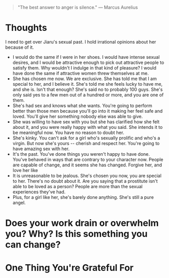 
> \"The best answer to anger is silence.\" — Marcus Aurelius

# Thoughts
I need to get over Jiaru's sexual past. I hold irrational opinions about her because of it.
- I would do the same if I were in her shoes. I would have intense sexual desires, and I would be attractive enough to pick out attractive people to satisfy them. Why wouldn't I indulge in that kind of pleasure? I would have done the same if attractive women threw themselves at me.
- She has chosen me now. We are exclusive. She has told me that I am special to her, and I believe it. She's told me she feels lucky to have me, and she is. Isn't that enough? She's said no to probably 100 guys. She's only said yes to a few men out of a hundred or more, and you are one of them. 
- She's had sex and knows what she wants. You're going to perform better than those men because you'll go into it making her feel safe and loved. You'll give her something nobody else was able to give.
- She was willing to have sex with you but she has clarified how she felt about it, and you were really happy with what you said. She intends it to be meaningful now. You have no reason to doubt her.
- She's kinky. You can't ask for a girl who's sexually prolific and who's a virgin. But now she's yours -- cherish and respect her. You're going to have amazing sex with her.
- It's the past. You've done things you weren't happy to have done. You've behaved in ways that are contrary to your character now. People are capable of change, and it seems she has changed. Forgive her, and love her like
- It is unreasonable to be jealous. She's chosen you now, you are special to her. There's no doubt about it. Are you saying that a prostitute isn't able to be loved as a person? People are more than the sexual experiences they've had.
- Plus, for a girl like her, she's barely done anything. She's still a pure angel.

# Does your work drain or overwhelm you? Why? Is this something you can change?

# One Thing You're Grateful For

